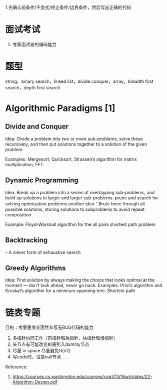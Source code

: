 1.先确认前条件/不变式/终止条件/边界条件，然后写出正确的代码

# 面试考试
1. 考察面试者的编码能力
# 题型
string、binary search，linked list，divide conquer，array，breadth first search，depth first search



# Algorithmic Paradigms [1]

## Divide and Conquer
Idea: Divide a problem into two or more sub-problems, solve these recursively, and then put solutions together to a solution of the given problem.

Examples: Mergesort, Quicksort, Strassen’s algorithm for matrix multiplication, FFT.

## Dynamic Programming
Idea: Break up a problem into a series of overlapping
 sub-problems, and build up solutions to larger and larger sub-problems. 
prune and search for  solving optimization problems
another idea：Brute force through all possible solutions, storing solutions to
subproblems to avoid repeat computation

Example: Floyd-Warshall algorithm for the all pairs shortest path problem

## Backtracking
– A clever form of exhaustive search

## Greedy Algorithms

Idea: Find solution by always making the choice that looks optimal at the moment — don’t look ahead, never go back.
Examples: Prim’s algorithm and Kruskal’s algorithm for a minimum spanning tree. Shortest path


# 链表专题
目的：考察思维全面性和写无BUG代码的能力
1. 多指针协同工作（前指针和后指针，快指针和慢指针）
2. 头节点有可能改变的需引入dummy节点
3. 尽量 in space     尽量避免O(n2)
4. 写code时，注意null节点


Reference:
1. https://courses.cs.washington.edu/courses/cse373/16wi/slides/22-Algorithm-Design.pdf
